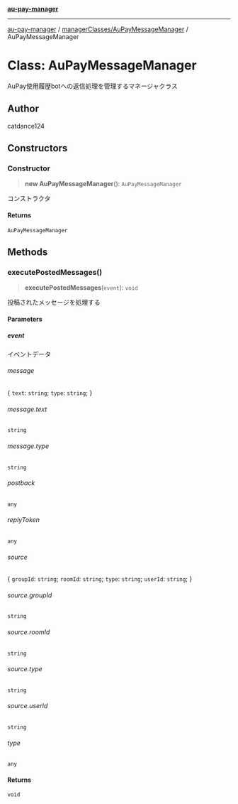 [**au-pay-manager**](../../../README.md)

***

[au-pay-manager](../../../README.md) / [managerClasses/AuPayMessageManager](../README.md) / AuPayMessageManager

# Class: AuPayMessageManager

AuPay使用履歴botへの返信処理を管理するマネージャクラス

## Author

catdance124

## Constructors

### Constructor

> **new AuPayMessageManager**(): `AuPayMessageManager`

コンストラクタ

#### Returns

`AuPayMessageManager`

## Methods

### executePostedMessages()

> **executePostedMessages**(`event`): `void`

投稿されたメッセージを処理する

#### Parameters

##### event

イベントデータ

###### message

\{ `text`: `string`; `type`: `string`; \}

###### message.text

`string`

###### message.type

`string`

###### postback

`any`

###### replyToken

`any`

###### source

\{ `groupId`: `string`; `roomId`: `string`; `type`: `string`; `userId`: `string`; \}

###### source.groupId

`string`

###### source.roomId

`string`

###### source.type

`string`

###### source.userId

`string`

###### type

`any`

#### Returns

`void`
